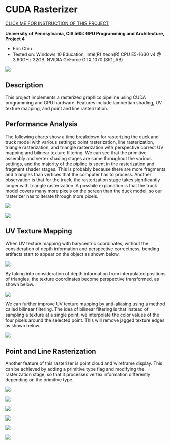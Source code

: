CUDA Rasterizer
===============

[CLICK ME FOR INSTRUCTION OF THIS PROJECT](./INSTRUCTION.md)

**University of Pennsylvania, CIS 565: GPU Programming and Architecture, Project 4**

* Eric Chiu
* Tested on: Windows 10 Education, Intel(R) Xeon(R) CPU E5-1630 v4 @ 3.60GHz 32GB, NVIDIA GeForce GTX 1070 (SIGLAB)


![](./renders/truck-texture.PNG)


## Description

This project implements a rasterized graphics pipeline using CUDA programming and GPU hardware. Features include lambertian shading, UV texture mapping, and point and line rasterization.

## Performance Analysis

The following charts show a time breakdown for rasterizing the duck and truck model with various settings: point rasterization, line rasterization, triangle rasterization, and triangle rasterization with perspective correct UV mapping and bilinear texture filtering. We can see that the primitive assembly and vertex shading stages are same throughout the various settings, and the majority of the pipline is spent in the rasterization and fragment shader stages. This is probably because there are more fragments and triangles than vertices that the computer has to process. Another observation is that for the truck, the rasterization stage takes significantly longer with triangle rasterization. A possbile explanation is that the truck model covers many more pixels on the screen than the duck model, so our rasterizer has to iterate through more pixels.

![](./renders/duck-chart.png)

![](./renders/truck-chart.png)


## UV Texture Mapping

When UV texture mapping with barycentric coordinates, without the consideration of depth information and perspective correctness, bending artifacts start to appear on the object as shown below.

![](./renders/checkerboard-no-perspective-no-bilinear.PNG)

By taking into consideration of depth information from interpolated positions of triangles, the texture coordinates become perspective transformed, as shown below.

![](./renders/checkerboard-no-bilinear.PNG)

We can further improve UV texture mapping by anti-aliasing using a method called bilinear filtering. The idea of bilinear filtering is that instead of sampling a texture at a single point, we interpolate the color values of the four pixels around the selected point. This will remove jagged texture edges as shown below. 

![](./renders/checkerboard.PNG)


## Point and Line Rasterization

Another feature of this rasterizer is point cloud and wireframe display. This can be achieved by adding a primitive type flag and modifying the rasterization stage, so that it processes vertex information differently depending on the primitive type. 

![](./renders/duck-point.PNG)

![](./renders/truck-point.PNG)

![](./renders/duck-line.PNG)

![](./renders/truck-line.PNG)

![](./renders/duck-texture.PNG)

![](./renders/truck-texture.PNG)